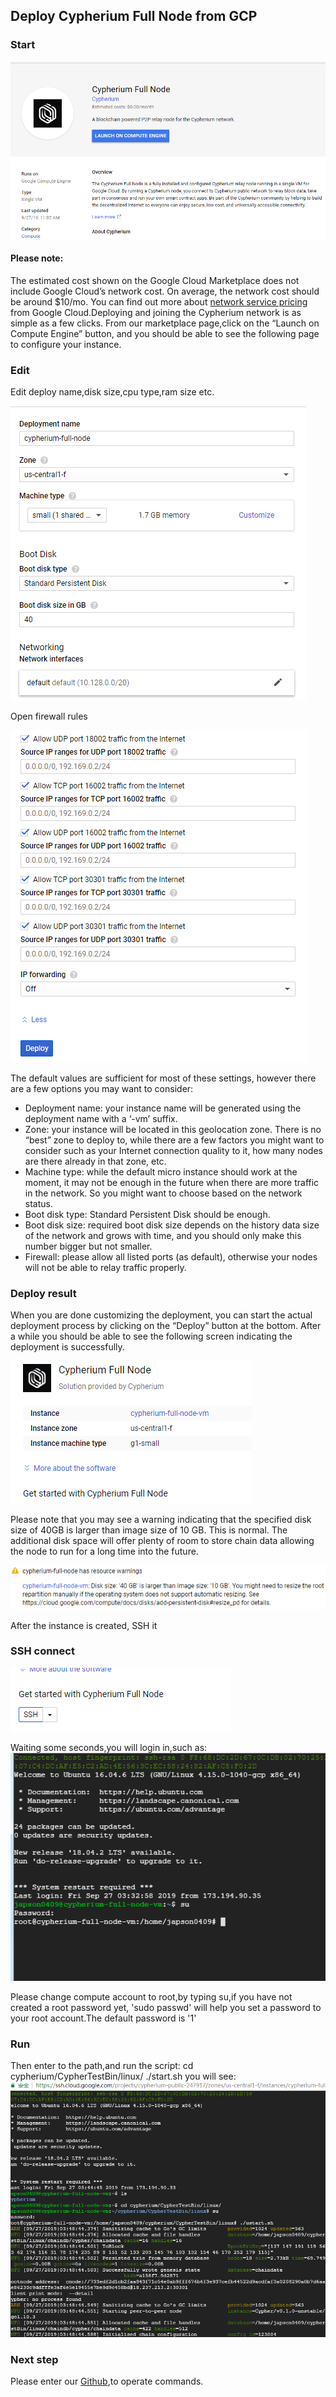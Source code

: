 ## Deploy Cypherium Full Node from GCP
### Start
![](../../images/GCP/start.png)
#### Please note:   
The estimated cost shown on the Google Cloud Marketplace does not include Google Cloud’s network cost. On average, the network cost should
be around $10/mo. You can find out more about [network service pricing](https://cloud.google.com/network-tiers/pricing) from Google Cloud.Deploying and joining the Cypherium network is as simple as a
few clicks. From our marketplace page,click on the “Launch on Compute Engine” button, and you should be able to see the following page to configure your
instance.
### Edit
Edit deploy name,disk size,cpu type,ram size etc.

![](../../images/GCP/name.png)

Open firewall rules

![](../../images/GCP/firewall.png)

The default values are sufficient for most of these settings, however there are a few options you may want to consider:
*  Deployment name: your instance name will be generated using the deployment name with a ‘-vm’ suffix.
*  Zone: your instance will be located in this geolocation zone. There is no “best” zone to deploy to, while there are a few factors you might want to consider
    such as your Internet connection quality to it, how many nodes are there already
    in that zone, etc.
*  Machine type: while the default micro instance should work at the moment, it may not be enough in the future when there are more traffic in the network.
    So you might want to choose based on the network status.
*  Boot disk type: Standard Persistent Disk should be enough.
*  Boot disk size: required boot disk size depends on the history data size of the network and grows with time, and you should only make this number bigger
    but not smaller.
*  Firewall: please allow all listed ports (as default), otherwise your nodes will not be able to relay traffic properly.
### Deploy result
When you are done customizing the deployment, you can start the actual deployment process by clicking on the “Deploy” button at the bottom. After a while
you should be able to see the following screen indicating the deployment is successfully.

![](../../images/GCP/success.png)

Please note that you may see a warning indicating that the specified disk size of 40GB is larger than image size of 10 GB. This is normal. The additional
disk space will offer plenty of room to store chain data allowing the node to run for a
long time into the future.

![](../../images/GCP/warn.png)

After the instance is created, SSH it

### SSH connect
![](../../images/GCP/ssh.png)

Waiting some seconds,you will login in,such as:
![](../../images/GCP/root.png)

Please change compute account to root,by typing su,if you have not created a root password yet, 'sudo passwd' will help you set a password to your root
account.The default password is '1'
### Run
Then enter to the path,and run the script:
cd cypherium/CypherTestBin/linux/
./start.sh
you will see:
![](../../images/GCP/run.png)

### Next step
Please enter our [Github](https://github.com/cypherium/CypherTestBin/),to operate commands.
